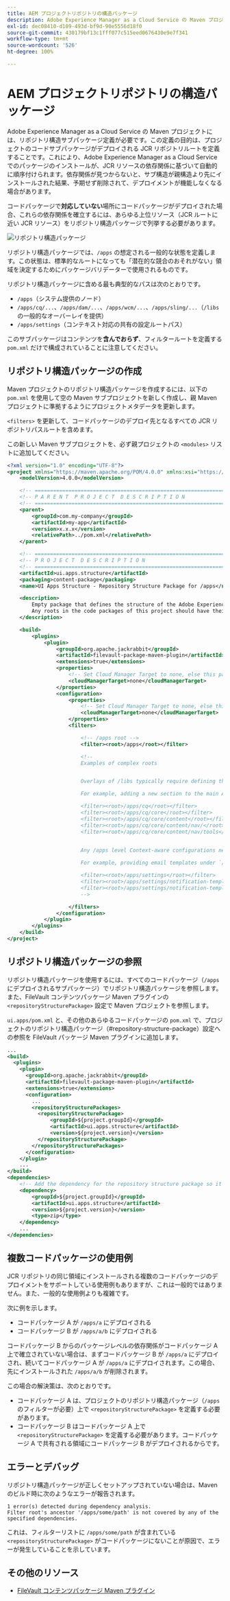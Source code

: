 ```yaml
---
title: AEM プロジェクトリポジトリの構造パッケージ
description: Adobe Experience Manager as a Cloud Service の Maven プロジェクトには、リポジトリ構造サブパッケージ定義が必要です。この定義の目的は、プロジェクトのコードサブパッケージがデプロイされる JCR リポジトリルートを定義することです。
exl-id: dec08410-d109-493d-bf9d-90e5556d18f0
source-git-commit: 430179bf13c1fff077c515eed0676430e9e7f341
workflow-type: tm+mt
source-wordcount: '526'
ht-degree: 100%

---
```


# AEM プロジェクトリポジトリの構造パッケージ

Adobe Experience Manager as a Cloud Service の Maven プロジェクトには、リポジトリ構造サブパッケージ定義が必要です。この定義の目的は、プロジェクトのコードサブパッケージがデプロイされる JCR リポジトリルートを定義することです。これにより、Adobe Experience Manager as a Cloud Service でのパッケージのインストールが、JCR リソースの依存関係に基づいて自動的に順序付けられます。依存関係が見つからないと、サブ構造が親構造より先にインストールされた結果、予期せず削除されて、デプロイメントが機能しなくなる場合があります。

コードパッケージで&#x200B;**対応していない**&#x200B;場所にコードパッケージがデプロイされた場合、これらの依存関係を確立するには、あらゆる上位リソース（JCR ルートに近い JCR リソース）をリポジトリ構造パッケージで列挙する必要があります。

![リポジトリ構造パッケージ](./assets/repository-structure-packages.png)

リポジトリ構造パッケージでは、`/apps` の想定される一般的な状態を定義します。この状態は、標準的なルートになっても「潜在的な競合のおそれがない」領域を決定するためにパッケージバリデーターで使用されるものです。

リポジトリ構造パッケージに含める最も典型的なパスは次のとおりです。

+ `/apps`（システム提供のノード）
+ `/apps/cq/...`、`/apps/dam/...`、`/apps/wcm/...`、`/apps/sling/...`（`/libs` の一般的なオーバーレイを提供）
+ `/apps/settings`（コンテキスト対応の共有の設定ルートパス）

このサブパッケージはコンテンツを&#x200B;**含んでおらず**、フィルタールートを定義する `pom.xml` だけで構成されていることに注意してください。

## リポジトリ構造パッケージの作成

Maven プロジェクトのリポジトリ構造パッケージを作成するには、以下の `pom.xml` を使用して空の Maven サブプロジェクトを新しく作成し、親 Maven プロジェクトに準拠するようにプロジェクトメタデータを更新します。

`<filters>` を更新して、コードパッケージのデプロイ先となるすべての JCR リポジトリパスルートを含めます。

この新しい Maven サブプロジェクトを、必ず親プロジェクトの `<modules>` リストに追加してください。

```xml
<?xml version="1.0" encoding="UTF-8"?>
<project xmlns="https://maven.apache.org/POM/4.0.0" xmlns:xsi="https://www.w3.org/2001/XMLSchema-instance" xsi:schemaLocation="https://maven.apache.org/POM/4.0.0 https://maven.apache.org/maven-v4_0_0.xsd">
    <modelVersion>4.0.0</modelVersion>

    <!-- ====================================================================== -->
    <!-- P A R E N T  P R O J E C T  D E S C R I P T I O N                      -->
    <!-- ====================================================================== -->
    <parent>
        <groupId>com.my-company</groupId>
        <artifactId>my-app</artifactId>
        <version>x.x.x</version>
        <relativePath>../pom.xml</relativePath>
    </parent>

    <!-- ====================================================================== -->
    <!-- P R O J E C T  D E S C R I P T I O N                                   -->
    <!-- ====================================================================== -->
    <artifactId>ui.apps.structure</artifactId>
    <packaging>content-package</packaging>
    <name>UI Apps Structure - Repository Structure Package for /apps</name>

    <description>
        Empty package that defines the structure of the Adobe Experience Manager repository the code packages in this project deploy into.
        Any roots in the code packages of this project should have their parent enumerated in the filters list below.
    </description>

    <build>
        <plugins>
            <plugin>
                <groupId>org.apache.jackrabbit</groupId>
                <artifactId>filevault-package-maven-plugin</artifactId>
                <extensions>true</extensions>
                <properties>
                    <!-- Set Cloud Manager Target to none, else this package will be deployed and remove all defined filter roots -->
                    <cloudManagerTarget>none</cloudManagerTarget>
                </properties>
                <configuration>
                    <properties>
                        <!-- Set Cloud Manager Target to none, else this package will be deployed and remove all defined filter roots -->
                        <cloudManagerTarget>none</cloudManagerTarget>
                    </properties>
                    <filters>

                        <!-- /apps root -->
                        <filter><root>/apps</root></filter>

                        <!--
                        Examples of complex roots


                        Overlays of /libs typically require defining the overlayed structure, at each level here.

                        For example, adding a new section to the main AEM Tools navigation, necessitates the following rules:

                        <filter><root>/apps/cq</root></filter>
                        <filter><root>/apps/cq/core</root></filter>
                        <filter><root>/apps/cq/core/content</root></filter>
                        <filter><root>/apps/cq/core/content/nav/</root></filter>
                        <filter><root>/apps/cq/core/content/nav/tools</root></filter>


                        Any /apps level Context-aware configurations need to enumerated here. 
                        
                        For example, providing email templates under `/apps/settings/notification-templates/com.day.cq.replication` necessitates the following rules:

                        <filter><root>/apps/settings</root></filter>
                        <filter><root>/apps/settings/notification-templates</root></filter>
                        <filter><root>/apps/settings/notification-templates/com.day.cq.replication</root></filter>
                        -->

                    </filters>
                </configuration>
            </plugin>
        </plugins>
    </build>
</project>
```

## リポジトリ構造パッケージの参照

リポジトリ構造パッケージを使用するには、すべてのコードパッケージ（`/apps` にデプロイされるサブパッケージ）でリポジトリ構造パッケージを参照します。また、FileVault コンテンツパッケージ Maven プラグインの `<repositoryStructurePackage>` 設定で Maven プロジェクトを参照します。

`ui.apps/pom.xml` と、その他のあらゆるコードパッケージの `pom.xml` で、プロジェクトのリポジトリ構造パッケージ（#repository-structure-package）設定への参照を FileVault パッケージ Maven プラグインに追加します。

```xml
...
<build>
  <plugins>
    <plugin>
      <groupId>org.apache.jackrabbit</groupId>
      <artifactId>filevault-package-maven-plugin</artifactId>
      <extensions>true</extensions>
      <configuration>
        ...
        <repositoryStructurePackages>
          <repositoryStructurePackage>
              <groupId>${project.groupId}</groupId>
              <artifactId>ui.apps.structure</artifactId>
              <version>${project.version}</version>
          </repositoryStructurePackage>
        </repositoryStructurePackages>
      </configuration>
    </plugin>
    ...
</build>
<dependencies>
    <!-- Add the dependency for the repository structure package so it resolves -->
    <dependency>
        <groupId>${project.groupId}</groupId>
        <artifactId>ui.apps.structure</artifactId>
        <version>${project.version}</version>
        <type>zip</type>
    </dependency>
    ...
</dependencies>
```

## 複数コードパッケージの使用例

JCR リポジトリの同じ領域にインストールされる複数のコードパッケージのデプロイメントをサポートしている使用例もありますが、これは一般的ではありません。また、一般的な使用例よりも複雑です。

次に例を示します。

+ コードパッケージ A が `/apps/a` にデプロイされる
+ コードパッケージ B が `/apps/a/b` にデプロイされる

コードパッケージ B からのパッケージレベルの依存関係がコードパッケージ A 上で確立されていない場合は、まずコードパッケージ B が `/apps/a` にデプロイされ、続いてコードパッケージ A が `/apps/a` にデプロイされます。この場合、先にインストールされた `/apps/a/b` が削除されます。

この場合の解決策は、次のとおりです。

+ コードパッケージ A は、プロジェクトのリポジトリ構造パッケージ（`/apps` のフィルターが必要）上で `<repositoryStructurePackage>` を定義する必要があります。
+ コードパッケージ B はコードパッケージ A 上で `<repositoryStructurePackage>` を定義する必要があります。コードパッケージ A で共有される領域にコードパッケージ B がデプロイされるからです。

## エラーとデバッグ

リポジトリ構造パッケージが正しくセットアップされていない場合は、Maven のビルド時に次のようなエラーが報告されます。

```
1 error(s) detected during dependency analysis.
Filter root's ancestor '/apps/some/path' is not covered by any of the specified dependencies.
```

これは、フィルターリストに `/apps/some/path` が含まれている `<repositoryStructurePackage>` がコードパッケージにないことが原因で、エラーが発生していることを示しています。

## その他のリソース

+ [FileVault コンテンツパッケージ Maven プラグイン](https://jackrabbit.apache.org/filevault-package-maven-plugin/)
